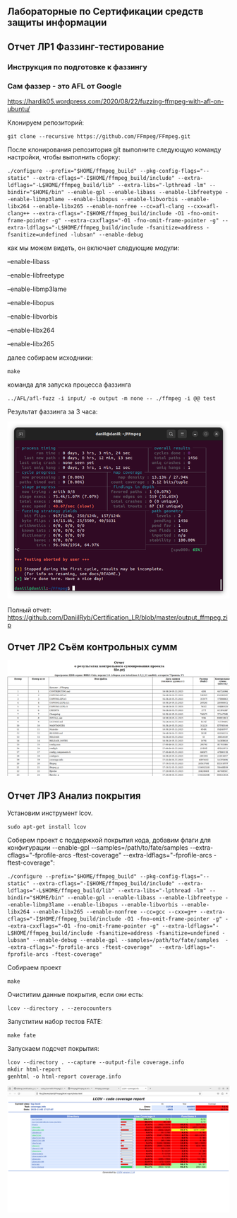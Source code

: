 ## Лабораторные по Сертификации средств защиты информации
## Отчет ЛР1 Фаззинг-тестирование
### Инструкция по подготовке к фаззингу 
### Сам фаззер - это AFL от Google
https://hardik05.wordpress.com/2020/08/22/fuzzing-ffmpeg-with-afl-on-ubuntu/

Клонируем репозиторий:
```
git clone --recursive https://github.com/FFmpeg/FFmpeg.git
```

После клонирования репозитория git выполните следующую команду настройки, чтобы выполнить сборку:

```
./configure --prefix="$HOME/ffmpeg_build" --pkg-config-flags="--static" --extra-cflags="-I$HOME/ffmpeg_build/include" --extra-ldflags="-L$HOME/ffmpeg_build/lib" --extra-libs="-lpthread -lm" --bindir="$HOME/bin" --enable-gpl --enable-libass --enable-libfreetype --enable-libmp3lame --enable-libopus --enable-libvorbis --enable-libx264 --enable-libx265 --enable-nonfree --cc=afl-clang --cxx=afl-clang++ --extra-cflags="-I$HOME/ffmpeg_build/include -O1 -fno-omit-frame-pointer -g" --extra-cxxflags="-O1 -fno-omit-frame-pointer -g" --extra-ldflags="-L$HOME/ffmpeg_build/include -fsanitize=address -fsanitize=undefined -lubsan" --enable-debug
```

как мы можем видеть, он включает следующие модули:

–enable-libass

–enable-libfreetype

–enable-libmp3lame

–enable-libopus

–enable-libvorbis

–enable-libx264

–enable-libx265

далее собираем исходники:

```
make
```

команда для запуска процесса фаззинга
```
../AFL/afl-fuzz -i input/ -o output -m none -- ./ffmpeg -i @@ test
```
Результат фаззинга за 3 часа:

![](https://github.com/DaniilRyb/Certification_LR/blob/master/LR1-image.png)

Полный отчет: https://github.com/DaniilRyb/Certification_LR/blob/master/output_ffmpeg.zip
## Отчет ЛР2 Съём контрольных сумм
![](https://github.com/DaniilRyb/Certification_LR/blob/master/LR2-image.png)

## Отчет ЛР3 Анализ покрытия
 Установим инструмент lcov.
 ```
 sudo apt-get install lcov
```
Соберем проект с поддержкой покрытия кода, добавим флаги для конфигурации --enable-gpl --samples=/path/to/fate/samples --extra-cflags="-fprofile-arcs -ftest-coverage" --extra-ldflags="-fprofile-arcs -ftest-coverage":
```
./configure --prefix="$HOME/ffmpeg_build" --pkg-config-flags="--static" --extra-cflags="-I$HOME/ffmpeg_build/include" --extra-ldflags="-L$HOME/ffmpeg_build/lib" --extra-libs="-lpthread -lm" --bindir="$HOME/bin" --enable-gpl --enable-libass --enable-libfreetype --enable-libmp3lame --enable-libopus --enable-libvorbis --enable-libx264 --enable-libx265 --enable-nonfree --cc=gcc --cxx=g++ --extra-cflags="-I$HOME/ffmpeg_build/include -O1 -fno-omit-frame-pointer -g" --extra-cxxflags="-O1 -fno-omit-frame-pointer -g" --extra-ldflags="-L$HOME/ffmpeg_build/include -fsanitize=address -fsanitize=undefined -lubsan" --enable-debug --enable-gpl --samples=/path/to/fate/samples  --extra-cflags="-fprofile-arcs -ftest-coverage"  --extra-ldflags="-fprofile-arcs -ftest-coverage"
```

Собираем проект

```
make
```
Очиститим данные покрытия, если они есть:
```
lcov --directory . --zerocounters
```
Запуститим набор тестов FATE:
```
make fate
```

Запускаем подсчет покрытия:
```
lcov --directory . --capture --output-file coverage.info
mkdir html-report
genhtml -o html-report coverage.info
```

![](https://github.com/DaniilRyb/Certification_LR/blob/master/LR3-image.png)
